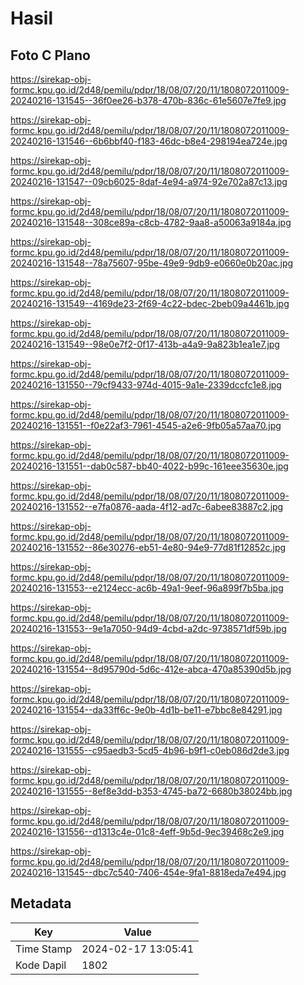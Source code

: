 # Hasil

## Foto C Plano

https://sirekap-obj-formc.kpu.go.id/2d48/pemilu/pdpr/18/08/07/20/11/1808072011009-20240216-131545--36f0ee26-b378-470b-836c-61e5607e7fe9.jpg

https://sirekap-obj-formc.kpu.go.id/2d48/pemilu/pdpr/18/08/07/20/11/1808072011009-20240216-131546--6b6bbf40-f183-46dc-b8e4-298194ea724e.jpg

https://sirekap-obj-formc.kpu.go.id/2d48/pemilu/pdpr/18/08/07/20/11/1808072011009-20240216-131547--09cb6025-8daf-4e94-a974-92e702a87c13.jpg

https://sirekap-obj-formc.kpu.go.id/2d48/pemilu/pdpr/18/08/07/20/11/1808072011009-20240216-131548--308ce89a-c8cb-4782-9aa8-a50063a9184a.jpg

https://sirekap-obj-formc.kpu.go.id/2d48/pemilu/pdpr/18/08/07/20/11/1808072011009-20240216-131548--78a75607-95be-49e9-9db9-e0660e0b20ac.jpg

https://sirekap-obj-formc.kpu.go.id/2d48/pemilu/pdpr/18/08/07/20/11/1808072011009-20240216-131549--4169de23-2f69-4c22-bdec-2beb09a4461b.jpg

https://sirekap-obj-formc.kpu.go.id/2d48/pemilu/pdpr/18/08/07/20/11/1808072011009-20240216-131549--98e0e7f2-0f17-413b-a4a9-9a823b1ea1e7.jpg

https://sirekap-obj-formc.kpu.go.id/2d48/pemilu/pdpr/18/08/07/20/11/1808072011009-20240216-131550--79cf9433-974d-4015-9a1e-2339dccfc1e8.jpg

https://sirekap-obj-formc.kpu.go.id/2d48/pemilu/pdpr/18/08/07/20/11/1808072011009-20240216-131551--f0e22af3-7961-4545-a2e6-9fb05a57aa70.jpg

https://sirekap-obj-formc.kpu.go.id/2d48/pemilu/pdpr/18/08/07/20/11/1808072011009-20240216-131551--dab0c587-bb40-4022-b99c-161eee35630e.jpg

https://sirekap-obj-formc.kpu.go.id/2d48/pemilu/pdpr/18/08/07/20/11/1808072011009-20240216-131552--e7fa0876-aada-4f12-ad7c-6abee83887c2.jpg

https://sirekap-obj-formc.kpu.go.id/2d48/pemilu/pdpr/18/08/07/20/11/1808072011009-20240216-131552--86e30276-eb51-4e80-94e9-77d81f12852c.jpg

https://sirekap-obj-formc.kpu.go.id/2d48/pemilu/pdpr/18/08/07/20/11/1808072011009-20240216-131553--e2124ecc-ac6b-49a1-9eef-96a899f7b5ba.jpg

https://sirekap-obj-formc.kpu.go.id/2d48/pemilu/pdpr/18/08/07/20/11/1808072011009-20240216-131553--9e1a7050-94d9-4cbd-a2dc-9738571df59b.jpg

https://sirekap-obj-formc.kpu.go.id/2d48/pemilu/pdpr/18/08/07/20/11/1808072011009-20240216-131554--8d95790d-5d6c-412e-abca-470a85390d5b.jpg

https://sirekap-obj-formc.kpu.go.id/2d48/pemilu/pdpr/18/08/07/20/11/1808072011009-20240216-131554--da33ff6c-9e0b-4d1b-be11-e7bbc8e84291.jpg

https://sirekap-obj-formc.kpu.go.id/2d48/pemilu/pdpr/18/08/07/20/11/1808072011009-20240216-131555--c95aedb3-5cd5-4b96-b9f1-c0eb086d2de3.jpg

https://sirekap-obj-formc.kpu.go.id/2d48/pemilu/pdpr/18/08/07/20/11/1808072011009-20240216-131555--8ef8e3dd-b353-4745-ba72-6680b38024bb.jpg

https://sirekap-obj-formc.kpu.go.id/2d48/pemilu/pdpr/18/08/07/20/11/1808072011009-20240216-131556--d1313c4e-01c8-4eff-9b5d-9ec39468c2e9.jpg

https://sirekap-obj-formc.kpu.go.id/2d48/pemilu/pdpr/18/08/07/20/11/1808072011009-20240216-131545--dbc7c540-7406-454e-9fa1-8818eda7e494.jpg


## Metadata

| Key        | Value               |
| ---------- | ------------------- |
| Time Stamp | 2024-02-17 13:05:41 |
| Kode Dapil | 1802                |



